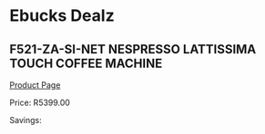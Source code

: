 
# Ebucks Dealz
## F521-ZA-SI-NET NESPRESSO LATTISSIMA TOUCH COFFEE MACHINE
[Product Page](https://www.ebucks.com/web/shop/productSelected.do?prodId=1158895146&catId=704984897)

Price: R5399.00

Savings: 


	